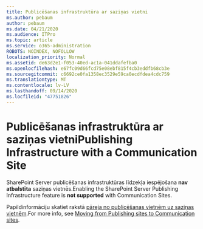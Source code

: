 ```yaml
---
title: Publicēšanas infrastruktūra ar saziņas vietni
ms.author: pebaum
author: pebaum
ms.date: 04/21/2020
ms.audience: ITPro
ms.topic: article
ms.service: o365-administration
ROBOTS: NOINDEX, NOFOLLOW
localization_priority: Normal
ms.assetid: de63d2e1-f053-40ed-ac1a-041ddafefba0
ms.openlocfilehash: e67fc09d66fcd75e08ebf815f4cb3eddfb68cb3e
ms.sourcegitcommit: c6692ce0fa1358ec3529e59ca0ecdfdea4cdc759
ms.translationtype: MT
ms.contentlocale: lv-LV
ms.lasthandoff: 09/14/2020
ms.locfileid: "47751826"
---
```

# <a name="publishing-infrastructure-with-a-communication-site"></a><span data-ttu-id="aaac6-102">Publicēšanas infrastruktūra ar saziņas vietni</span><span class="sxs-lookup"><span data-stu-id="aaac6-102">Publishing Infrastructure with a Communication Site</span></span>


<span data-ttu-id="aaac6-103">SharePoint Server publicēšanas infrastruktūras līdzekļa iespējošana **nav atbalstīta** saziņas vietnēs.</span><span class="sxs-lookup"><span data-stu-id="aaac6-103">Enabling the SharePoint Server Publishing Infrastructure feature is **not supported** with Communication Sites.</span></span> 
  
<span data-ttu-id="aaac6-104">Papildinformāciju skatiet rakstā [pāreja no publicēšanas vietnēm uz saziņas vietnēm](https://docs.microsoft.com/sharepoint/publishing-sites-classic-to-modern-experience).</span><span class="sxs-lookup"><span data-stu-id="aaac6-104">For more info, see [Moving from Publishing sites to Communication sites](https://docs.microsoft.com/sharepoint/publishing-sites-classic-to-modern-experience).</span></span> 
  

